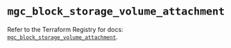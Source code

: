 # `mgc_block_storage_volume_attachment`

Refer to the Terraform Registry for docs: [`mgc_block_storage_volume_attachment`](https://registry.terraform.io/providers/magalucloud/mgc/0.39.0/docs/resources/block_storage_volume_attachment).
